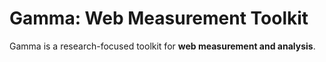 # Gamma: Web Measurement Toolkit

Gamma is a research-focused toolkit for **web measurement and analysis**.
